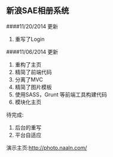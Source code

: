 新浪SAE相册系统
---

####11/20/2014 更新
1. 重写了Login

####11/06/2014 更新
1. 重构了主页 
2. 精简了前端代码
3. 分离了MVC
4. 精简了图片模板
5. 使用SASS，Grunt 等前端工具构建代码 
6. 模块化主页

待完成:

1. 后台的重写
2. 平台自适应

演示主页:<http://photo.naaln.com/>
